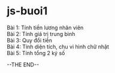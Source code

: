 # js-buoi1
Bài 1: Tính tiền lương nhân viên <br>
Bài 2: Tính giá trị trung bình<br>
Bài 3: Quy đổi tiền<br>
Bài 4: Tính diện tích, chu vi hình chữ nhật<br>
Bài 5: Tính tổng 2 ký số<br>

--THE END--